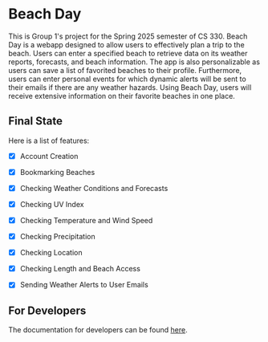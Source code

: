 # Beach Day
This is Group 1's project for the Spring 2025 semester of CS 330. Beach Day is a 
webapp designed to allow users to effectively plan a trip to the beach. Users can enter
a specified beach to retrieve data on its weather reports, forecasts, and beach information.
The app is also personalizable as users can save a list of favorited beaches to their profile.
Furthermore, users can enter personal events for which dynamic alerts will be sent to their 
emails if there are any weather hazards. Using Beach Day, users will receive extensive 
information on their favorite beaches in one place.

## Final State
Here is a list of features:
- [X] Account Creation
- [X] Bookmarking Beaches
- [X] Checking Weather Conditions and Forecasts
- [X] Checking UV Index
- [X] Checking Temperature and Wind Speed
- [X] Checking Precipitation
- [X] Checking Location 
- [X] Checking Length and Beach Access
- [X] Sending Weather Alerts to User Emails


## For Developers
The documentation for developers can be found [here](docs/index.md).
